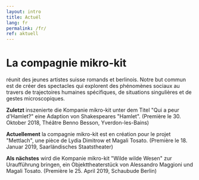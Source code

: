 ```yaml
---
layout: intro
title: Actuél
lang: fr
permalink: /fr/
ref: aktuell
---
```

# La compagnie mikro-kit
réunit des jeunes artistes suisse romands et berlinois. Notre but commun est de créer des spectacles qui explorent des phénomènes sociaux au travers de trajectoires humaines spécifiques, de situations singulières et de gestes microscopiques.

**Zuletzt** inszenierte die Kompanie mikro-kit unter dem Titel "Qui a peur d'Hamlet?" eine Adaption von Shakespeares "Hamlet".
(Première le 30. Oktober 2018, Théâtre Benno Besson, Yverdon-les-Bains)

**Actuellement** la compagnie mikro-kit est en création pour le projet "Mettlach", une pièce de Lydia Dimitrow et Magali Tosato.
(Première le 18. Januar 2019, Saarländisches Staatstheater)

**Als nächstes** wird die Kompanie mikro-kit "Wilde wilde Wesen" zur Uraufführung bringen, ein Objekttheaterstück von Alessandro Maggioni und Magali Tosato.
(Première le 25. April 2019, Schaubude Berlin)
